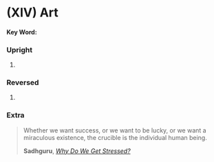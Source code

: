 # (XIV) Art 

#### Key Word:



### Upright

1) 



### Reversed

1) 



### Extra

>Whether we want success, or we want to be lucky, or we want a miraculous existence, the crucible is the individual human being.
>
>**Sadhguru**, [*Why Do We Get Stressed?*](https://www.youtube.com/shorts/eCWTImz6Dis)